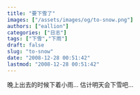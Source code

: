 ```yaml
---
title: "要下雪了"
images: ["/assets/images/og/to-snow.png"]
authors: ["eallion"]
categories: ["日志"]
tags: ["下雪","下雨"]
draft: false
slug: "to-snow"
date: "2008-12-28 00:51:42"
lastmod: "2008-12-28 00:51:42"
---
```


晚上出去的时候下着小雨...
估计明天会下雪吧...
